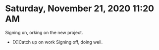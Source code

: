 # Saturday, November 21, 2020 11:20 AM
Signing on, orking on the new project.
- [X]Catch up on work
Signing off, doing well.